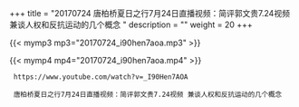 +++
title = "20170724  唐柏桥夏日之行7月24日直播视频：简评郭文贵7.24视频 兼谈人权和反抗运动的几个概念 "
description = ""
weight = 20
+++

{{< mymp3 mp3="20170724_i90hen7aoa.mp3" >}}

{{< mymp4 mp4="20170724_i90hen7aoa.mp4" >}}

     https://www.youtube.com/watch?v=_I90Hen7AOA 
     
     唐柏桥夏日之行7月24日直播视频：简评郭文贵7.24视频 兼谈人权和反抗运动的几个概念 
